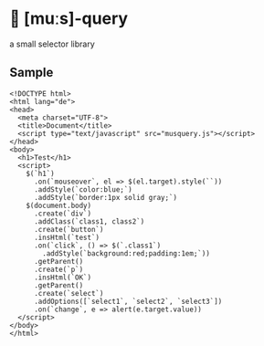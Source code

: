 # 🐁 [muːs]-query
a small selector library

## Sample
    <!DOCTYPE html>
    <html lang="de">
    <head>
      <meta charset="UTF-8">
      <title>Document</title>
      <script type="text/javascript" src="musquery.js"></script>
    </head>
    <body>
      <h1>Test</h1>
      <script>
        $(`h1`)
          .on(`mouseover`, el => $(el.target).style(``))
          .addStyle(`color:blue;`)
          .addStyle(`border:1px solid gray;`)
        $(document.body)
          .create(`div`)
          .addClass(`class1, class2`)
          .create(`button`)
          .insHtml(`test`)
          .on(`click`, () => $(`.class1`)
            .addStyle(`background:red;padding:1em;`))
          .getParent()
          .create(`p`)
          .insHtml(`OK`)
          .getParent()
          .create(`select`)
          .addOptions([`select1`, `select2`, `select3`])
          .on(`change`, e => alert(e.target.value))
      </script>
    </body>
    </html>
